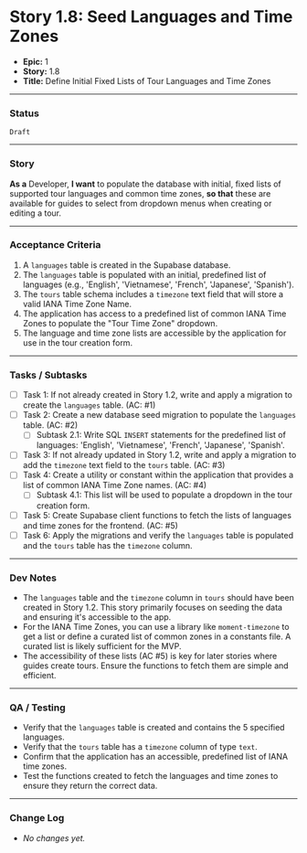 # Story 1.8: Seed Languages and Time Zones

- **Epic:** 1
- **Story:** 1.8
- **Title:** Define Initial Fixed Lists of Tour Languages and Time Zones

---

### Status
`Draft`

---

### Story
**As a** Developer,
**I want** to populate the database with initial, fixed lists of supported tour languages and common time zones,
**so that** these are available for guides to select from dropdown menus when creating or editing a tour.

---

### Acceptance Criteria
1. A `languages` table is created in the Supabase database.
2. The `languages` table is populated with an initial, predefined list of languages (e.g., 'English', 'Vietnamese', 'French', 'Japanese', 'Spanish').
3. The `tours` table schema includes a `timezone` text field that will store a valid IANA Time Zone Name.
4. The application has access to a predefined list of common IANA Time Zones to populate the "Tour Time Zone" dropdown.
5. The language and time zone lists are accessible by the application for use in the tour creation form.

---

### Tasks / Subtasks
- [ ] Task 1: If not already created in Story 1.2, write and apply a migration to create the `languages` table. (AC: #1)
- [ ] Task 2: Create a new database seed migration to populate the `languages` table. (AC: #2)
    - [ ] Subtask 2.1: Write SQL `INSERT` statements for the predefined list of languages: 'English', 'Vietnamese', 'French', 'Japanese', 'Spanish'.
- [ ] Task 3: If not already updated in Story 1.2, write and apply a migration to add the `timezone` text field to the `tours` table. (AC: #3)
- [ ] Task 4: Create a utility or constant within the application that provides a list of common IANA Time Zone names. (AC: #4)
    - [ ] Subtask 4.1: This list will be used to populate a dropdown in the tour creation form.
- [ ] Task 5: Create Supabase client functions to fetch the lists of languages and time zones for the frontend. (AC: #5)
- [ ] Task 6: Apply the migrations and verify the `languages` table is populated and the `tours` table has the `timezone` column.

---

### Dev Notes
- The `languages` table and the `timezone` column in `tours` should have been created in Story 1.2. This story primarily focuses on seeding the data and ensuring it's accessible to the app.
- For the IANA Time Zones, you can use a library like `moment-timezone` to get a list or define a curated list of common zones in a constants file. A curated list is likely sufficient for the MVP.
- The accessibility of these lists (AC #5) is key for later stories where guides create tours. Ensure the functions to fetch them are simple and efficient.

---

### QA / Testing
- Verify that the `languages` table is created and contains the 5 specified languages.
- Verify that the `tours` table has a `timezone` column of type `text`.
- Confirm that the application has an accessible, predefined list of IANA time zones.
- Test the functions created to fetch the languages and time zones to ensure they return the correct data.

---

### Change Log
- _No changes yet._ 